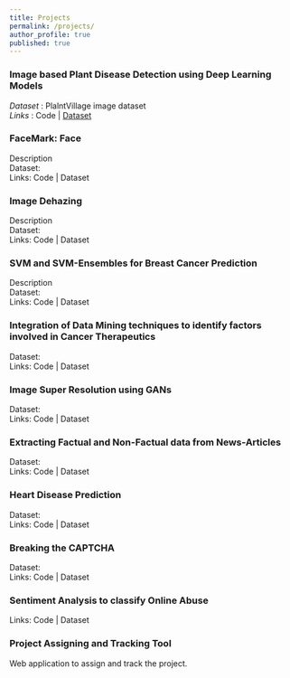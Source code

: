 ```yaml
---
title: Projects
permalink: /projects/
author_profile: true
published: true
---
```

### Image based Plant Disease Detection using Deep Learning Models

_Dataset_ : PlalntVillage image dataset<br>
_Links_ : Code | [Dataset](https://plantvillage.psu.edu/)


### FaceMark: Face

Description<br>
Dataset:<br>
Links: Code | Dataset

### Image Dehazing

Description<br>
Dataset:<br>
Links: Code | Dataset

### SVM and SVM-Ensembles for Breast Cancer Prediction

Description<br>
Dataset:<br>
Links: Code | Dataset

### Integration of Data Mining techniques to identify factors involved in Cancer Therapeutics
Dataset:<br>
Links: Code | Dataset

### Image Super Resolution using GANs
Dataset:<br>
Links: Code | Dataset

### Extracting Factual and Non-Factual data from News-Articles
Dataset:<br>
Links: Code | Dataset

### Heart Disease Prediction
Dataset:<br>
Links: Code | Dataset

### Breaking the CAPTCHA
Dataset:<br>
Links: Code | Dataset

### Sentiment Analysis to classify Online Abuse

Links: Code | Dataset

### Project Assigning and Tracking Tool
Web application to assign and track the project.
